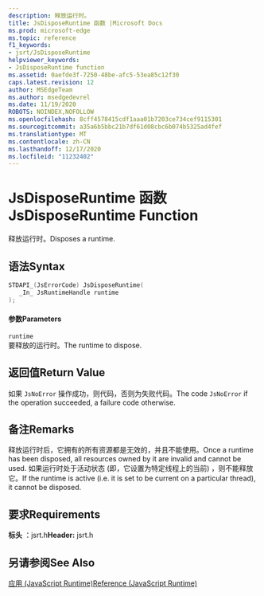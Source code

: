 ```yaml
---
description: 释放运行时。
title: JsDisposeRuntime 函数 |Microsoft Docs
ms.prod: microsoft-edge
ms.topic: reference
f1_keywords:
- jsrt/JsDisposeRuntime
helpviewer_keywords:
- JsDisposeRuntime function
ms.assetid: 0aefde3f-7250-48be-afc5-53ea85c12f30
caps.latest.revision: 12
author: MSEdgeTeam
ms.author: msedgedevrel
ms.date: 11/19/2020
ROBOTS: NOINDEX,NOFOLLOW
ms.openlocfilehash: 8cff4578415cdf1aaa01b7203ce734cef9115301
ms.sourcegitcommit: a35a6b5bbc21b7df61d08cbc6b074b5325ad4fef
ms.translationtype: MT
ms.contentlocale: zh-CN
ms.lasthandoff: 12/17/2020
ms.locfileid: "11232402"
---
```

# <span data-ttu-id="92cab-103">JsDisposeRuntime 函数</span><span class="sxs-lookup"><span data-stu-id="92cab-103">JsDisposeRuntime Function</span></span>

<span data-ttu-id="92cab-104">释放运行时。</span><span class="sxs-lookup"><span data-stu-id="92cab-104">Disposes a runtime.</span></span>  
  
## <span data-ttu-id="92cab-105">语法</span><span class="sxs-lookup"><span data-stu-id="92cab-105">Syntax</span></span>  
  
```cpp  
STDAPI_(JsErrorCode) JsDisposeRuntime(  
   _In_ JsRuntimeHandle runtime  
);  
```  
  
#### <span data-ttu-id="92cab-106">参数</span><span class="sxs-lookup"><span data-stu-id="92cab-106">Parameters</span></span>  
 `runtime`  
 <span data-ttu-id="92cab-107">要释放的运行时。</span><span class="sxs-lookup"><span data-stu-id="92cab-107">The runtime to dispose.</span></span>  
  
## <span data-ttu-id="92cab-108">返回值</span><span class="sxs-lookup"><span data-stu-id="92cab-108">Return Value</span></span>  
 <span data-ttu-id="92cab-109">如果 `JsNoError` 操作成功，则代码，否则为失败代码。</span><span class="sxs-lookup"><span data-stu-id="92cab-109">The code `JsNoError` if the operation succeeded, a failure code otherwise.</span></span>  
  
## <span data-ttu-id="92cab-110">备注</span><span class="sxs-lookup"><span data-stu-id="92cab-110">Remarks</span></span>  
 <span data-ttu-id="92cab-111">释放运行时后，它拥有的所有资源都是无效的，并且不能使用。</span><span class="sxs-lookup"><span data-stu-id="92cab-111">Once a runtime has been disposed, all resources owned by it are invalid and cannot be used.</span></span> <span data-ttu-id="92cab-112">如果运行时处于活动状态 (即，它设置为特定线程上的当前) ，则不能释放它。</span><span class="sxs-lookup"><span data-stu-id="92cab-112">If the runtime is active (i.e. it is set to be current on a particular thread), it cannot be disposed.</span></span>  
  
## <span data-ttu-id="92cab-113">要求</span><span class="sxs-lookup"><span data-stu-id="92cab-113">Requirements</span></span>  
 <span data-ttu-id="92cab-114">**标头** ：jsrt.h</span><span class="sxs-lookup"><span data-stu-id="92cab-114">**Header:** jsrt.h</span></span>  
  
## <span data-ttu-id="92cab-115">另请参阅</span><span class="sxs-lookup"><span data-stu-id="92cab-115">See Also</span></span>  
 [<span data-ttu-id="92cab-116">应用 (JavaScript Runtime)</span><span class="sxs-lookup"><span data-stu-id="92cab-116">Reference (JavaScript Runtime)</span></span>](../chakra-hosting/reference-javascript-runtime.md)
